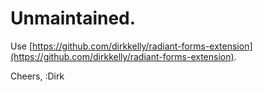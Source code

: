 # Unmaintained.

Use [https://github.com/dirkkelly/radiant-forms-extension](https://github.com/dirkkelly/radiant-forms-extension).

Cheers,
:Dirk
